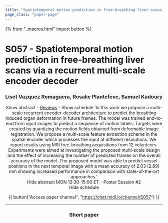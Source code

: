 ```yaml
---
title: "Spatiotemporal motion prediction in free-breathing liver scans via a recurrent multi-scale encoder decoder"
page_class: "paper-page"
---
```


{% from "_macros.html" import button %}

# S057 - Spatiotemporal motion prediction in free-breathing liver scans via a recurrent multi-scale encoder decoder


### Liset Vazquez Romaguera, Rosalie Plantefeve, Samuel Kadoury

<center><a class="toggle_visibility" data-selector=".paper_abstract" data-level="3">Show abstract</a>
        - <a href="https://openreview.net/forum?id=901HZmWDHH">Reviews</a>
        - <a class="toggle_visibility" data-selector=".paper_qa" data-level="3">Show schedule</a>

<span class="paper_abstract">
        'In this work we propose a multi-scale recurrent encoder-decoder architecture to predict the breathing induced organ deformation in future frames. The model was trained end-to-end from input images to predict a sequence of motion labels. Targets were created by quantizing the motion fields obtained from deformable image registration. We propose a multi-scale feature extraction scheme in the spatial encoder which processes the input at different resolutions. We report results using MRI free-breathing acquisitions from 12 volunteers. Experiments were aimed at investigating the proposed multi-scale design and the effect of increasing the number of predicted frames on the overall accuracy of the model. The proposed model was able to predict vessel positions in the next temporal image with a mean accuracy of 2.03 (2.89) mm showing increased performance in comparison with state-of-the-art approaches.'
        <span class="actions">
  <br/>
  <a class="toggle_visibility" data-level="2">Hide abstract</a></span>
</span>

<span class="paper_qa">
        MON 13:30-15:00 ET - Poster Session #2
        <br/>
        <span class="actions"><a class="toggle_visibility" data-level="2">Hide schedule</a></span>
</span>

{{ button("Access paper channel", "https://chat.midl.io/channel/S057") }}

---

### Short paper
